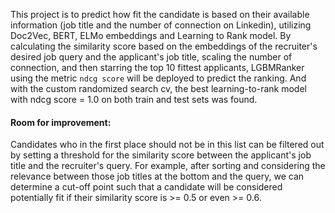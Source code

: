 This project is to predict how fit the candidate is based on their available information (job title and the number of connection on Linkedin), utilizing Doc2Vec, BERT, ELMo embeddings and Learning to Rank model. By calculating the similarity score based on the embeddings of the recruiter's desired job query and the applicant's job title, scaling the number of connection, and then starring the top 10 fittest applicants, LGBMRanker using the metric `ndcg score` will be deployed to predict the ranking. And with the custom randomized search cv, the best learning-to-rank model with ndcg score = 1.0 on both train and test sets was found.

#### Room for improvement:
Candidates who in the first place should not be in this list can be filtered out by setting a threshold for the similarity score between the applicant's job title and the recruiter's query. For example, after sorting and considering the relevance between those job titles at the bottom and the query, we can determine a cut-off point such that a candidate will be considered potentially fit if their similarity score is >= 0.5 or even >= 0.6.

